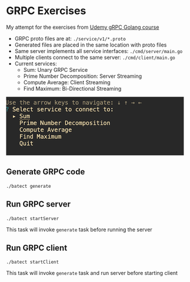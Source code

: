 # GRPC Exercises

My attempt for the exercises from [Udemy gRPC Golang course](https://www.udemy.com/course/grpc-golang)

- GRPC proto files are at: `./service/v1/*.proto`
- Generated files are placed in the same location with proto files
- Same server implements all service interfaces: `./cmd/server/main.go`
- Multiple clients connect to the same server: `./cmd/client/main.go`
- Current services:
  - Sum: Unary GRPC Service
  - Prime Number Decomposition: Server Streaming
  - Compute Average: Client Streaming
  - Find Maximum: Bi-Directional Streaming

![alt Client UI](https://github.com/hpcsc/grpc-exercises/raw/master/client-ui.png)

## Generate GRPC code

```
./batect generate
```

## Run GRPC server

```
./batect startServer
```

This task will invoke `generate` task before running the server

## Run GRPC client

```
./batect startClient
```

This task will invoke `generate` task and run server before starting client

